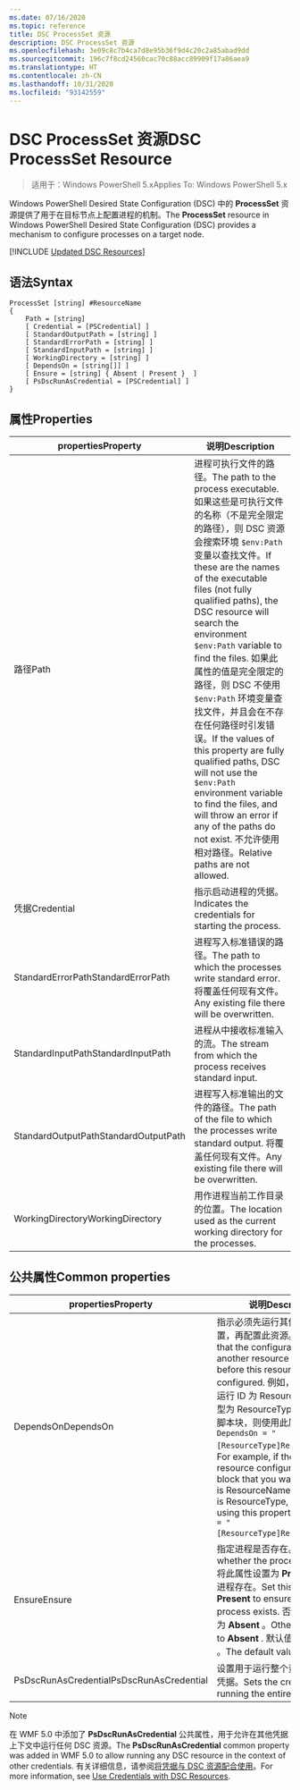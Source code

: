 ```yaml
---
ms.date: 07/16/2020
ms.topic: reference
title: DSC ProcessSet 资源
description: DSC ProcessSet 资源
ms.openlocfilehash: 3e09c8c7b4ca7d8e95b36f9d4c20c2a85abad9dd
ms.sourcegitcommit: 196c7f8cd24560cac70c88acc89909f17a86aea9
ms.translationtype: HT
ms.contentlocale: zh-CN
ms.lasthandoff: 10/31/2020
ms.locfileid: "93142559"
---
```

# <a name="dsc-processset-resource"></a><span data-ttu-id="fa4eb-103">DSC ProcessSet 资源</span><span class="sxs-lookup"><span data-stu-id="fa4eb-103">DSC ProcessSet Resource</span></span>

> <span data-ttu-id="fa4eb-104">适用于：Windows PowerShell 5.x</span><span class="sxs-lookup"><span data-stu-id="fa4eb-104">Applies To: Windows PowerShell 5.x</span></span>

<span data-ttu-id="fa4eb-105">Windows PowerShell Desired State Configuration (DSC) 中的 **ProcessSet** 资源提供了用于在目标节点上配置进程的机制。</span><span class="sxs-lookup"><span data-stu-id="fa4eb-105">The **ProcessSet** resource in Windows PowerShell Desired State Configuration (DSC) provides a mechanism to configure processes on a target node.</span></span>

[!INCLUDE [Updated DSC Resources](../../../../../includes/dsc-resources.md)]

## <a name="syntax"></a><span data-ttu-id="fa4eb-106">语法</span><span class="sxs-lookup"><span data-stu-id="fa4eb-106">Syntax</span></span>

```Syntax
ProcessSet [string] #ResourceName
{
    Path = [string]
    [ Credential = [PSCredential] ]
    [ StandardOutputPath = [string] ]
    [ StandardErrorPath = [string] ]
    [ StandardInputPath = [string] ]
    [ WorkingDirectory = [string] ]
    [ DependsOn = [string[]] ]
    [ Ensure = [string] { Absent | Present }  ]
    [ PsDscRunAsCredential = [PSCredential] ]
}
```

## <a name="properties"></a><span data-ttu-id="fa4eb-107">属性</span><span class="sxs-lookup"><span data-stu-id="fa4eb-107">Properties</span></span>

|<span data-ttu-id="fa4eb-108">properties</span><span class="sxs-lookup"><span data-stu-id="fa4eb-108">Property</span></span> |<span data-ttu-id="fa4eb-109">说明</span><span class="sxs-lookup"><span data-stu-id="fa4eb-109">Description</span></span> |
|---|---|
|<span data-ttu-id="fa4eb-110">路径</span><span class="sxs-lookup"><span data-stu-id="fa4eb-110">Path</span></span> |<span data-ttu-id="fa4eb-111">进程可执行文件的路径。</span><span class="sxs-lookup"><span data-stu-id="fa4eb-111">The path to the process executable.</span></span> <span data-ttu-id="fa4eb-112">如果这些是可执行文件的名称（不是完全限定的路径），则 DSC 资源会搜索环境 `$env:Path` 变量以查找文件。</span><span class="sxs-lookup"><span data-stu-id="fa4eb-112">If these are the names of the executable files (not fully qualified paths), the DSC resource will search the environment `$env:Path` variable to find the files.</span></span> <span data-ttu-id="fa4eb-113">如果此属性的值是完全限定的路径，则 DSC 不使用 `$env:Path` 环境变量查找文件，并且会在不存在任何路径时引发错误。</span><span class="sxs-lookup"><span data-stu-id="fa4eb-113">If the values of this property are fully qualified paths, DSC will not use the `$env:Path` environment variable to find the files, and will throw an error if any of the paths do not exist.</span></span> <span data-ttu-id="fa4eb-114">不允许使用相对路径。</span><span class="sxs-lookup"><span data-stu-id="fa4eb-114">Relative paths are not allowed.</span></span> |
|<span data-ttu-id="fa4eb-115">凭据</span><span class="sxs-lookup"><span data-stu-id="fa4eb-115">Credential</span></span> |<span data-ttu-id="fa4eb-116">指示启动进程的凭据。</span><span class="sxs-lookup"><span data-stu-id="fa4eb-116">Indicates the credentials for starting the process.</span></span> |
|<span data-ttu-id="fa4eb-117">StandardErrorPath</span><span class="sxs-lookup"><span data-stu-id="fa4eb-117">StandardErrorPath</span></span> |<span data-ttu-id="fa4eb-118">进程写入标准错误的路径。</span><span class="sxs-lookup"><span data-stu-id="fa4eb-118">The path to which the processes write standard error.</span></span> <span data-ttu-id="fa4eb-119">将覆盖任何现有文件。</span><span class="sxs-lookup"><span data-stu-id="fa4eb-119">Any existing file there will be overwritten.</span></span> |
|<span data-ttu-id="fa4eb-120">StandardInputPath</span><span class="sxs-lookup"><span data-stu-id="fa4eb-120">StandardInputPath</span></span> |<span data-ttu-id="fa4eb-121">进程从中接收标准输入的流。</span><span class="sxs-lookup"><span data-stu-id="fa4eb-121">The stream from which the process receives standard input.</span></span> |
|<span data-ttu-id="fa4eb-122">StandardOutputPath</span><span class="sxs-lookup"><span data-stu-id="fa4eb-122">StandardOutputPath</span></span> |<span data-ttu-id="fa4eb-123">进程写入标准输出的文件的路径。</span><span class="sxs-lookup"><span data-stu-id="fa4eb-123">The path of the file to which the processes write standard output.</span></span> <span data-ttu-id="fa4eb-124">将覆盖任何现有文件。</span><span class="sxs-lookup"><span data-stu-id="fa4eb-124">Any existing file there will be overwritten.</span></span> |
|<span data-ttu-id="fa4eb-125">WorkingDirectory</span><span class="sxs-lookup"><span data-stu-id="fa4eb-125">WorkingDirectory</span></span> |<span data-ttu-id="fa4eb-126">用作进程当前工作目录的位置。</span><span class="sxs-lookup"><span data-stu-id="fa4eb-126">The location used as the current working directory for the processes.</span></span> |

## <a name="common-properties"></a><span data-ttu-id="fa4eb-127">公共属性</span><span class="sxs-lookup"><span data-stu-id="fa4eb-127">Common properties</span></span>

|<span data-ttu-id="fa4eb-128">properties</span><span class="sxs-lookup"><span data-stu-id="fa4eb-128">Property</span></span> |<span data-ttu-id="fa4eb-129">说明</span><span class="sxs-lookup"><span data-stu-id="fa4eb-129">Description</span></span> |
|---|---|
|<span data-ttu-id="fa4eb-130">DependsOn</span><span class="sxs-lookup"><span data-stu-id="fa4eb-130">DependsOn</span></span> |<span data-ttu-id="fa4eb-131">指示必须先运行其他资源的配置，再配置此资源。</span><span class="sxs-lookup"><span data-stu-id="fa4eb-131">Indicates that the configuration of another resource must run before this resource is configured.</span></span> <span data-ttu-id="fa4eb-132">例如，如果想要首先运行 ID 为 ResourceName、类型为 ResourceType 的资源配置脚本块，则使用此属性的语法为 `DependsOn = "[ResourceType]ResourceName"`。</span><span class="sxs-lookup"><span data-stu-id="fa4eb-132">For example, if the ID of the resource configuration script block that you want to run first is ResourceName and its type is ResourceType, the syntax for using this property is `DependsOn = "[ResourceType]ResourceName"`.</span></span> |
|<span data-ttu-id="fa4eb-133">Ensure</span><span class="sxs-lookup"><span data-stu-id="fa4eb-133">Ensure</span></span> |<span data-ttu-id="fa4eb-134">指定进程是否存在。</span><span class="sxs-lookup"><span data-stu-id="fa4eb-134">Specifies whether the processes exists.</span></span> <span data-ttu-id="fa4eb-135">将此属性设置为 **Present** 可确保进程存在。</span><span class="sxs-lookup"><span data-stu-id="fa4eb-135">Set this property to **Present** to ensure that the process exists.</span></span> <span data-ttu-id="fa4eb-136">否则，将其设置为 **Absent** 。</span><span class="sxs-lookup"><span data-stu-id="fa4eb-136">Otherwise, set it to **Absent** .</span></span> <span data-ttu-id="fa4eb-137">默认值为 **Present** 。</span><span class="sxs-lookup"><span data-stu-id="fa4eb-137">The default value is **Present** .</span></span> |
|<span data-ttu-id="fa4eb-138">PsDscRunAsCredential</span><span class="sxs-lookup"><span data-stu-id="fa4eb-138">PsDscRunAsCredential</span></span> |<span data-ttu-id="fa4eb-139">设置用于运行整个资源的身份的凭据。</span><span class="sxs-lookup"><span data-stu-id="fa4eb-139">Sets the credential for running the entire resource as.</span></span> |

> [!NOTE]
> <span data-ttu-id="fa4eb-140">在 WMF 5.0 中添加了 **PsDscRunAsCredential** 公共属性，用于允许在其他凭据上下文中运行任何 DSC 资源。</span><span class="sxs-lookup"><span data-stu-id="fa4eb-140">The **PsDscRunAsCredential** common property was added in WMF 5.0 to allow running any DSC resource in the context of other credentials.</span></span> <span data-ttu-id="fa4eb-141">有关详细信息，请参阅[将凭据与 DSC 资源配合使用](../../../configurations/runasuser.md)。</span><span class="sxs-lookup"><span data-stu-id="fa4eb-141">For more information, see [Use Credentials with DSC Resources](../../../configurations/runasuser.md).</span></span>
